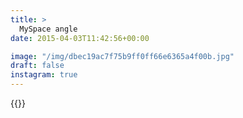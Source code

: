 ```yaml
---
title: >
  MySpace angle
date: 2015-04-03T11:42:56+00:00

image: "/img/dbec19ac7f75b9ff0ff66e6365a4f00b.jpg"
draft: false
instagram: true
---
```


{{<photo src="/img/dbec19ac7f75b9ff0ff66e6365a4f00b.jpg">}}
